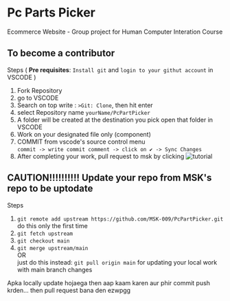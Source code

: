 # Pc Parts Picker
Ecommerce Website - Group project for Human Computer Interation Course  

## To become a contributor
Steps ( **Pre requisites**: ```Install git``` and ```login to your githut account``` in VSCODE )  
1. Fork Repository
2. go to VSCODE
3. Search on top write : ```>Git: Clone```, then hit enter
4. select Repository name ```yourName/PcPartPicker```
5. A folder will be created at the destination you pick open that folder in VSCODE
6. Work on your designated file only (component)
7. COMMIT from vscode's source control menu   
```commit -> write commit comment -> click on ✔ -> Sync Changes```
8. After completing your work, pull request to msk by clicking 
![tutorial](/public/TUTORIAL.png)


## CAUTION!!!!!!!!!! Update your repo from MSK's repo to be uptodate

Steps  
1. ```git remote add upstream https://github.com/MSK-009/PcPartPicker.git``` do this only the first time
2. ```git fetch upstream```
3. ```git checkout main```
4. ```git merge upstream/main```<br/>
    OR<br/>
just do this instead: ```git pull origin main``` for updating your local work with main branch changes
 
Apka locally update hojaega then aap kaam karen aur phir commit push krden... then pull request bana den ezwpgg
